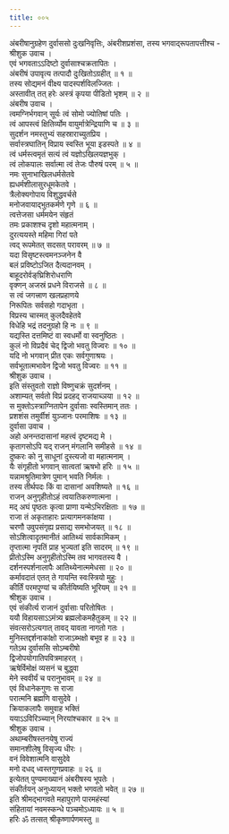 ```yaml
---
title: ००५
---
```

अंबरीषानुग्रहेण दुर्वाससो दुःखनिवृत्तिः, अंबरीशप्रशंसा, तस्य भगवाद्‌रूपतापत्तीश्च -  
श्रीशुक उवाच ।  
एवं भगवताऽऽदिष्टो दुर्वासाश्चक्रतापितः ।  
अंबरीषं उपावृत्य तत्पादौ दुःखितोऽग्रहीत् ॥ १ ॥  
तस्य सोद्यमनं वीक्ष्य पादस्पर्शविलज्जितः ।  
अस्तावीत् तत् हरेः अस्त्रं कृपया पीडितो भृशम् ॥ २ ॥  
अंबरीष उवाच ।  
त्वमग्निर्भगवान् सूर्यः त्वं सोमो ज्योतिषां पतिः ।  
त्वं आपस्त्वं क्षितिर्व्योम वायुर्मात्रेन्द्रियाणि च ॥ ३ ॥  
सुदर्शन नमस्तुभ्यं सहस्राराच्युतप्रिय ।  
सर्वास्त्रघातिन् विप्राय स्वस्ति भूया इडस्पते ॥ ४ ॥  
त्वं धर्मस्त्वमृतं सत्यं त्वं यज्ञोऽखिलयज्ञभुक् ।  
त्वं लोकपालः सर्वात्मा त्वं तेजः पौरुषं परम् ॥ ५ ॥  
नमः सुनाभाखिलधर्मसेतवे  
ह्यधर्मशीलासुरधूमकेतवे ।  
त्रैलोक्यगोपाय विशुद्धवर्चसे  
मनोजवायाद्भुतकर्मणे गृणे ॥ ६ ॥  
त्वत्तेजसा धर्ममयेन संहृतं  
तमः प्रकाशश्च दृशो महात्मनाम् ।  
दुरत्ययस्ते महिमा गिरां पते  
त्वद् रूपमेतत् सदसत् परावरम् ॥ ७ ॥  
यदा विसृष्टस्त्वमनञ्जनेन वै  
बलं प्रविष्टोऽजित दैत्यदानवम् ।  
बाहूदरोर्वङ्‌घ्रिशिरोधराणि  
वृक्णन् अजस्रं प्रधने विराजसे ॥ ८ ॥  
स त्वं जगत्त्राण खलप्रहाणये  
निरूपितः सर्वसहो गदाभृता ।  
विप्रस्य चास्मत् कुलदैवहेतवे  
विधेहि भद्रं तदनुग्रहो हि नः ॥ ९ ॥  
यद्यस्ति दत्तमिष्टं वा स्वधर्मो वा स्वनुष्ठितः ।  
कुलं नो विप्रदैवं चेद् द्विजो भवतु विज्वरः ॥ १० ॥  
यदि नो भगवान् प्रीत एकः सर्वगुणाश्रयः ।  
सर्वभूतात्मभावेन द्विजो भवतु विज्वरः ॥ ११ ॥  
श्रीशुक उवाच ।  
इति संस्तुवतो राज्ञो विष्णुचक्रं सुदर्शनम् ।  
अशाम्यत् सर्वतो विप्रं प्रदहद् राजयाच्ञया ॥ १२ ॥  
स मुक्तोऽस्त्राग्नितापेन दुर्वासाः स्वस्तिमान् ततः ।  
प्रशशंस तमुर्वीशं युञ्जानः परमाशिषः ॥ १३ ॥  
दुर्वासा उवाच ।  
अहो अनन्तदासानां महत्त्वं दृष्टमद्य मे ।  
कृतागसोऽपि यद् राजन् मंगलानि समीहसे ॥ १४ ॥  
दुष्करः को नु साधूनां दुस्त्यजो वा महात्मनाम् ।  
यैः संगृहीतो भगवान् सात्वतां ऋषभो हरिः ॥ १५ ॥  
यन्नामश्रुतिमात्रेण पुमान् भवति निर्मलः ।  
तस्य तीर्थपदः किं वा दासानां अवशिष्यते ॥ १६ ॥  
राजन् अनुगृहीतोऽहं त्वयातिकरुणात्मना ।  
मद् अघं पृष्ठतः कृत्वा प्राणा यन्मेऽभिरक्षिताः ॥ १७ ॥  
राजा तं अकृताहारः प्रत्यागमनकांक्षया ।  
चरणौ उवुपसंगृह्य प्रसाद्य समभोजयत् ॥ १८ ॥  
सोऽशित्वादृतमानीतं आतिथ्यं सार्वकामिकम् ।  
तृप्तात्मा नृपतिं प्राह भुज्यतां इति सादरम् ॥ १९ ॥  
प्रीतोऽस्मि अनुगृहीतोऽस्मि तव भागवतस्य वै ।  
दर्शनस्पर्शनालापैः आतिथ्येनात्ममेधसा ॥ २० ॥  
कर्मावदातं एतत् ते गायन्ति स्वःस्त्रियो मुहुः ।  
कीर्तिं परमपुण्यां च कीर्तयिष्यति भूरियम् ॥ २१ ॥  
श्रीशुक उवाच ।  
एवं संकीर्त्य राजानं दुर्वासाः परितोषितः ।  
ययौ विहायसाऽऽमंत्र्य ब्रह्मलोकमहैतुकम् ॥ २२ ॥  
संवत्सरोऽत्यगात् तावद् यावता नागतो गतः ।  
मुनिस्तद्दर्शनाकांक्षो राजाऽब्भक्षो बभूव ह ॥ २३ ॥  
गतेऽथ दुर्वाससि सोऽम्बरीषो  
द्विजोपयोगातिपवित्रमाहरत् ।  
ऋषेर्विमोक्षं व्यसनं च बुद्ध्वा  
मेने स्ववीर्यं च परानुभावम् ॥ २४ ॥  
एवं विधानेकगुणः स राजा  
परात्मनि ब्रह्मणि वासुदेवे ।  
क्रियाकलापैः समुवाह भक्तिं  
ययाऽऽविरिञ्च्यान् निरयांश्चकार ॥ २५ ॥  
श्रीशुक उवाच ।  
अथाम्बरीषस्तनयेषु राज्यं  
समानशीलेषु विसृज्य धीरः ।  
वनं विवेशात्मनि वासुदेवे  
मनो दधद् ध्वस्तगुणप्रवाहः ॥ २६ ॥  
इत्येतत् पुण्यमाख्यानं अंबरीषस्य भूपतेः ।  
संकीर्तयन् अनुध्यायन् भक्तो भगवतो भवेत् ॥ २७ ॥  
इति श्रीमद्भागवते महापुराणे पारमहंस्यां  
संहितायां नवमस्कन्धे पञ्चमोऽध्यायः ॥ ५ ॥  
हरिः ॐ तत्सत् श्रीकृष्णार्पणमस्तु ॥